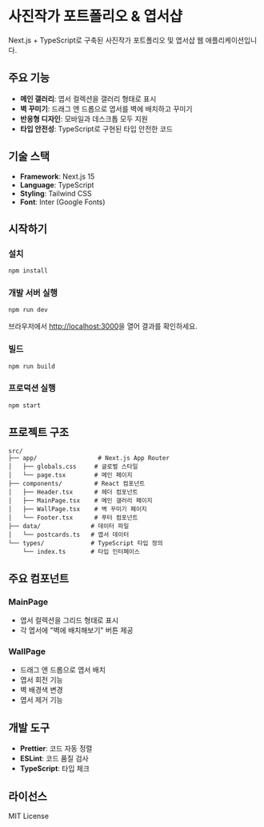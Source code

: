 # 사진작가 포트폴리오 & 엽서샵

Next.js + TypeScript로 구축된 사진작가 포트폴리오 및 엽서샵 웹 애플리케이션입니다.

## 주요 기능

- **메인 갤러리**: 엽서 컬렉션을 갤러리 형태로 표시
- **벽 꾸미기**: 드래그 앤 드롭으로 엽서를 벽에 배치하고 꾸미기
- **반응형 디자인**: 모바일과 데스크톱 모두 지원
- **타입 안전성**: TypeScript로 구현된 타입 안전한 코드

## 기술 스택

- **Framework**: Next.js 15
- **Language**: TypeScript
- **Styling**: Tailwind CSS
- **Font**: Inter (Google Fonts)

## 시작하기

### 설치

```bash
npm install
```

### 개발 서버 실행

```bash
npm run dev
```

브라우저에서 [http://localhost:3000](http://localhost:3000)을 열어 결과를 확인하세요.

### 빌드

```bash
npm run build
```

### 프로덕션 실행

```bash
npm start
```

## 프로젝트 구조

```
src/
├── app/                 # Next.js App Router
│   ├── globals.css     # 글로벌 스타일
│   └── page.tsx        # 메인 페이지
├── components/         # React 컴포넌트
│   ├── Header.tsx      # 헤더 컴포넌트
│   ├── MainPage.tsx    # 메인 갤러리 페이지
│   ├── WallPage.tsx    # 벽 꾸미기 페이지
│   └── Footer.tsx      # 푸터 컴포넌트
├── data/              # 데이터 파일
│   └── postcards.ts   # 엽서 데이터
└── types/             # TypeScript 타입 정의
    └── index.ts       # 타입 인터페이스
```

## 주요 컴포넌트

### MainPage

- 엽서 컬렉션을 그리드 형태로 표시
- 각 엽서에 "벽에 배치해보기" 버튼 제공

### WallPage

- 드래그 앤 드롭으로 엽서 배치
- 엽서 회전 기능
- 벽 배경색 변경
- 엽서 제거 기능

## 개발 도구

- **Prettier**: 코드 자동 정렬
- **ESLint**: 코드 품질 검사
- **TypeScript**: 타입 체크

## 라이선스

MIT License

